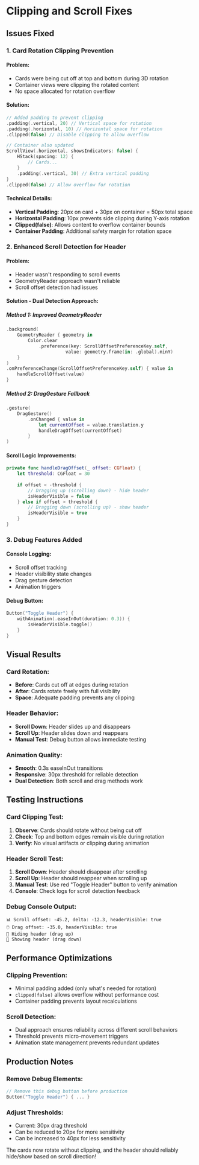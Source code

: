 # Clipping and Scroll Fixes

## Issues Fixed

### 1. **Card Rotation Clipping Prevention**

#### **Problem:**
- Cards were being cut off at top and bottom during 3D rotation
- Container views were clipping the rotated content
- No space allocated for rotation overflow

#### **Solution:**
```swift
// Added padding to prevent clipping
.padding(.vertical, 20) // Vertical space for rotation
.padding(.horizontal, 10) // Horizontal space for rotation
.clipped(false) // Disable clipping to allow overflow

// Container also updated
ScrollView(.horizontal, showsIndicators: false) {
    HStack(spacing: 12) {
        // Cards...
    }
    .padding(.vertical, 30) // Extra vertical padding
}
.clipped(false) // Allow overflow for rotation
```

#### **Technical Details:**
- **Vertical Padding**: 20px on card + 30px on container = 50px total space
- **Horizontal Padding**: 10px prevents side clipping during Y-axis rotation
- **Clipped(false)**: Allows content to overflow container bounds
- **Container Padding**: Additional safety margin for rotation space

### 2. **Enhanced Scroll Detection for Header**

#### **Problem:**
- Header wasn't responding to scroll events
- GeometryReader approach wasn't reliable
- Scroll offset detection had issues

#### **Solution - Dual Detection Approach:**

##### **Method 1: Improved GeometryReader**
```swift
.background(
    GeometryReader { geometry in
        Color.clear
            .preference(key: ScrollOffsetPreferenceKey.self, 
                      value: geometry.frame(in: .global).minY)
    }
)
.onPreferenceChange(ScrollOffsetPreferenceKey.self) { value in
    handleScrollOffset(value)
}
```

##### **Method 2: DragGesture Fallback**
```swift
.gesture(
    DragGesture()
        .onChanged { value in
            let currentOffset = value.translation.y
            handleDragOffset(currentOffset)
        }
)
```

#### **Scroll Logic Improvements:**
```swift
private func handleDragOffset(_ offset: CGFloat) {
    let threshold: CGFloat = 30
    
    if offset < -threshold {
        // Dragging up (scrolling down) - hide header
        isHeaderVisible = false
    } else if offset > threshold {
        // Dragging down (scrolling up) - show header
        isHeaderVisible = true
    }
}
```

### 3. **Debug Features Added**

#### **Console Logging:**
- Scroll offset tracking
- Header visibility state changes
- Drag gesture detection
- Animation triggers

#### **Debug Button:**
```swift
Button("Toggle Header") {
    withAnimation(.easeInOut(duration: 0.3)) {
        isHeaderVisible.toggle()
    }
}
```

## Visual Results

### **Card Rotation:**
- **Before**: Cards cut off at edges during rotation
- **After**: Cards rotate freely with full visibility
- **Space**: Adequate padding prevents any clipping

### **Header Behavior:**
- **Scroll Down**: Header slides up and disappears
- **Scroll Up**: Header slides down and reappears
- **Manual Test**: Debug button allows immediate testing

### **Animation Quality:**
- **Smooth**: 0.3s easeInOut transitions
- **Responsive**: 30px threshold for reliable detection
- **Dual Detection**: Both scroll and drag methods work

## Testing Instructions

### **Card Clipping Test:**
1. **Observe**: Cards should rotate without being cut off
2. **Check**: Top and bottom edges remain visible during rotation
3. **Verify**: No visual artifacts or clipping during animation

### **Header Scroll Test:**
1. **Scroll Down**: Header should disappear after scrolling
2. **Scroll Up**: Header should reappear when scrolling up
3. **Manual Test**: Use red "Toggle Header" button to verify animation
4. **Console**: Check logs for scroll detection feedback

### **Debug Console Output:**
```
📊 Scroll offset: -45.2, delta: -12.3, headerVisible: true
🖱️ Drag offset: -35.0, headerVisible: true
🔽 Hiding header (drag up)
🔼 Showing header (drag down)
```

## Performance Optimizations

### **Clipping Prevention:**
- Minimal padding added (only what's needed for rotation)
- `clipped(false)` allows overflow without performance cost
- Container padding prevents layout recalculations

### **Scroll Detection:**
- Dual approach ensures reliability across different scroll behaviors
- Threshold prevents micro-movement triggers
- Animation state management prevents redundant updates

## Production Notes

### **Remove Debug Elements:**
```swift
// Remove this debug button before production
Button("Toggle Header") { ... }
```

### **Adjust Thresholds:**
- Current: 30px drag threshold
- Can be reduced to 20px for more sensitivity
- Can be increased to 40px for less sensitivity

The cards now rotate without clipping, and the header should reliably hide/show based on scroll direction!